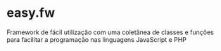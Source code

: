 # easy.fw
Framework de fácil utilização com uma coletânea de classes e funções para facilitar a programação nas linguagens JavaScript e PHP
